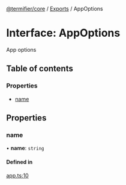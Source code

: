 [@termifier/core](../README.md) / [Exports](../modules.md) / AppOptions

# Interface: AppOptions

App options

## Table of contents

### Properties

- [name](AppOptions.md#name)

## Properties

### name

• **name**: `string`

#### Defined in

[app.ts:10](https://github.com/permasoft-factory/termifier/blob/331487a/packages/core/src/app.ts#L10)
